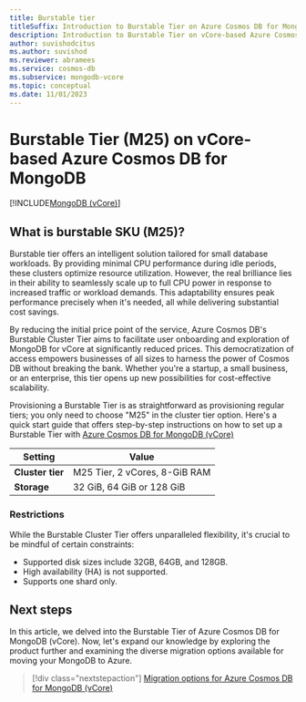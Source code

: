 ```yaml
---
title: Burstable tier
titleSuffix: Introduction to Burstable Tier on Azure Cosmos DB for MongoDB (vCore)
description: Introduction to Burstable Tier on vCore-based Azure Cosmos DB for MongoDB.
author: suvishodcitus
ms.author: suvishod
ms.reviewer: abramees
ms.service: cosmos-db
ms.subservice: mongodb-vcore
ms.topic: conceptual
ms.date: 11/01/2023
---
```


# Burstable Tier (M25) on vCore-based Azure Cosmos DB for MongoDB

[!INCLUDE[MongoDB (vCore)](~/reusable-content/ce-skilling/azure/includes/cosmos-db/includes/appliesto-mongodb-vcore.md)]


## What is burstable SKU (M25)?

Burstable tier offers an intelligent solution tailored for small database workloads. By providing minimal CPU performance during idle periods, these clusters optimize resource utilization. However, the real brilliance lies in their ability to seamlessly scale up to full CPU power in response to increased traffic or workload demands. This adaptability ensures peak performance precisely when it's needed, all while delivering substantial cost savings.

By reducing the initial price point of the service, Azure Cosmos DB's Burstable Cluster Tier aims to facilitate user onboarding and exploration of MongoDB for vCore at significantly reduced prices. This democratization of access empowers businesses of all sizes to harness the power of Cosmos DB without breaking the bank. Whether you're a startup, a small business, or an enterprise, this tier opens up new possibilities for cost-effective scalability.

Provisioning a Burstable Tier is as straightforward as provisioning regular tiers; you only need to choose "M25" in the cluster tier option. Here's a quick start guide that offers step-by-step instructions on how to set up a Burstable Tier with [Azure Cosmos DB for MongoDB (vCore)](quickstart-portal.md)


  | Setting | Value |
  | --- | --- |
  | **Cluster tier** | M25 Tier, 2 vCores, 8-GiB RAM |
  | **Storage** | 32 GiB, 64 GiB or 128 GiB |

### Restrictions

While the Burstable Cluster Tier offers unparalleled flexibility, it's crucial to be mindful of certain constraints:

* Supported disk sizes include 32GB, 64GB, and 128GB. 
* High availability (HA) is not supported.
* Supports one shard only.

## Next steps

In this article, we delved into the Burstable Tier of Azure Cosmos DB for MongoDB (vCore). Now, let's expand our knowledge by exploring the product further and examining the diverse migration options available for moving your MongoDB to Azure.

> [!div class="nextstepaction"]
> [Migration options for Azure Cosmos DB for MongoDB (vCore)](migration-options.md)
